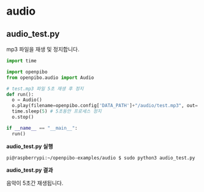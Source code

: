 # audio

## audio_test.py

mp3 파일을 재생 및 정지합니다.

```python
import time

import openpibo
from openpibo.audio import Audio

# test.mp3 파일 5초 재생 후 정지
def run():
  o = Audio()
  o.play(filename=openpibo.config['DATA_PATH']+"/audio/test.mp3", out='local', volume=-2000)
  time.sleep(5) # 5초동안 프로세스 정지
  o.stop()

if __name__ == "__main__":
  run()
```

**audio_test.py 실행**

```shell
pi@raspberrypi:~/openpibo-examples/audio $ sudo python3 audio_test.py
```

**audio_test.py 결과**

음악이 5초간 재생됩니다.
